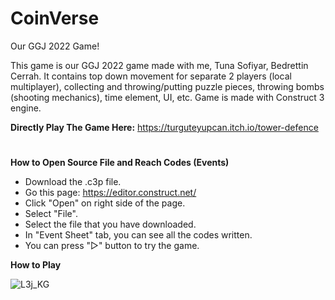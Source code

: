 # CoinVerse
Our GGJ 2022 Game!

This game is our GGJ 2022 game made with me, Tuna Sofiyar, Bedrettin Cerrah. It contains top down movement for separate 2 players (local multiplayer), collecting and throwing/putting puzzle pieces, throwing bombs (shooting mechanics), time element, UI, etc. Game is made with Construct 3 engine.

**Directly Play The Game Here:** https://turguteyupcan.itch.io/tower-defence
#
**How to Open Source File and Reach Codes (Events)**

* Download the .c3p file.
* Go this page: https://editor.construct.net/
* Click "Open" on right side of the page.
* Select "File".
* Select the file that you have downloaded.
* In "Event Sheet" tab, you can see all the codes written.
* You can press "▷" button to try the game.

**How to Play**

![L3j_KG](https://user-images.githubusercontent.com/48491124/183725764-224faba3-9e38-4fe4-b578-ebbcd63ea81a.png)
